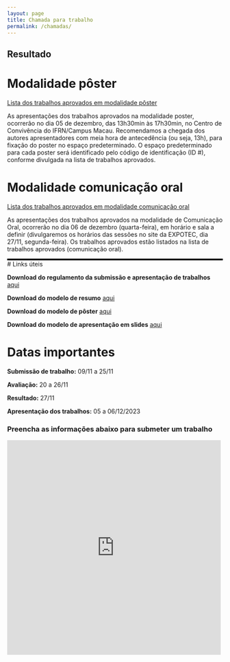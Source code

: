 ```yaml
---
layout: page
title: Chamada para trabalho
permalink: /chamadas/
---
```

## Resultado

# Modalidade pôster
<a href="https://drive.google.com/file/d/1FZGmRu95a9u-YRSd0eLkU23tSUoGvWgT/view?usp=drive_link">Lista dos trabalhos aprovados em modalidade pôster</a>

As apresentações dos trabalhos aprovados na modalidade poster, ocorrerão no dia 05 de dezembro, das 13h30min às 17h30min, no Centro de Convivência do IFRN/Campus Macau. Recomendamos a chegada dos autores apresentadores com meia hora de antecedência (ou seja, 13h), para fixação do poster no espaço predeterminado. O espaço predeterminado para cada poster será identificado pelo código de identificação (ID #), conforme divulgada na lista de trabalhos aprovados.

# Modalidade comunicação oral
<a href="https://drive.google.com/file/d/1J9mhlXtyy67Gx8zfUAfHuXsxK6nFO4Jg/view?usp=sharing">Lista dos trabalhos aprovados em modalidade comunicação oral</a>

As apresentações dos trabalhos aprovados na modalidade de Comunicação Oral, ocorrerão no dia 06 de dezembro (quarta-feira), em horário e sala a definir (divulgaremos os horários das sessões no site da EXPOTEC, dia 27/11, segunda-feira). Os trabalhos aprovados estão listados na lista de trabalhos aprovados (comunicação oral).
<div style="border:2px solid black"></div>
# Links úteis

**Download do regulamento da submissão e apresentação de trabalhos** <a href="https://drive.google.com/uc?export=download&id=1AJr9N_S4H6DAynBq4KJ7YlYyRGAF5NFQ">aqui</a><br>

**Download do modelo de resumo** <a href="https://drive.google.com/uc?export=download&id=1fDpQb4NqI0W6Bt_BuBjsc8o9eFQqcNqZ">aqui</a><br>

**Download do modelo de pôster** <a href="https://drive.google.com/uc?export=download&id=1EBmzVJOorXth4tcCsWA417__hkm0HRR7">aqui</a><br>

**Download do modelo de apresentação em slides** <a href="https://drive.google.com/uc?export=download&id=1GJn8DzZo_Q3Hg836osWBDvfA78xF2f4o">aqui</a><br>


# Datas importantes
**Submissão de trabalho:** 09/11 a 25/11

**Avaliação:** 20 a 26/11

**Resultado:** 27/11

**Apresentação dos trabalhos:** 05 a 06/12/2023

### Preencha as informações abaixo para submeter um trabalho

<iframe frameborder="0" style="height:500px;width:99%;border:none;" src='https://forms.zohopublic.com/expotec2023mcifrn/form/Chamadadetrabalhos/formperma/SP28Otueko-SEqRRXtjDTmChc2IkYisIW6BSHe6OAi0'></iframe>
